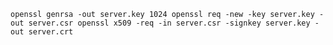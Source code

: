 `openssl genrsa -out server.key 1024
openssl req -new -key server.key -out server.csr
openssl x509 -req -in server.csr -signkey server.key -out server.crt`
